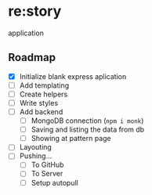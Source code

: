 # re:story
application
## Roadmap
- [x] Initialize blank express aplication
- [ ] Add templating
- [ ] Create helpers
- [ ] Write styles
- [ ] Add backend
  - [ ] MongoDB connection (`npm i monk`)
  - [ ] Saving and listing the data from db
  - [ ] Showing at pattern page
- [ ] Layouting
- [ ] Pushing...
  - [ ] To GitHub
  - [ ] To Server
   - [ ] Setup autopull
